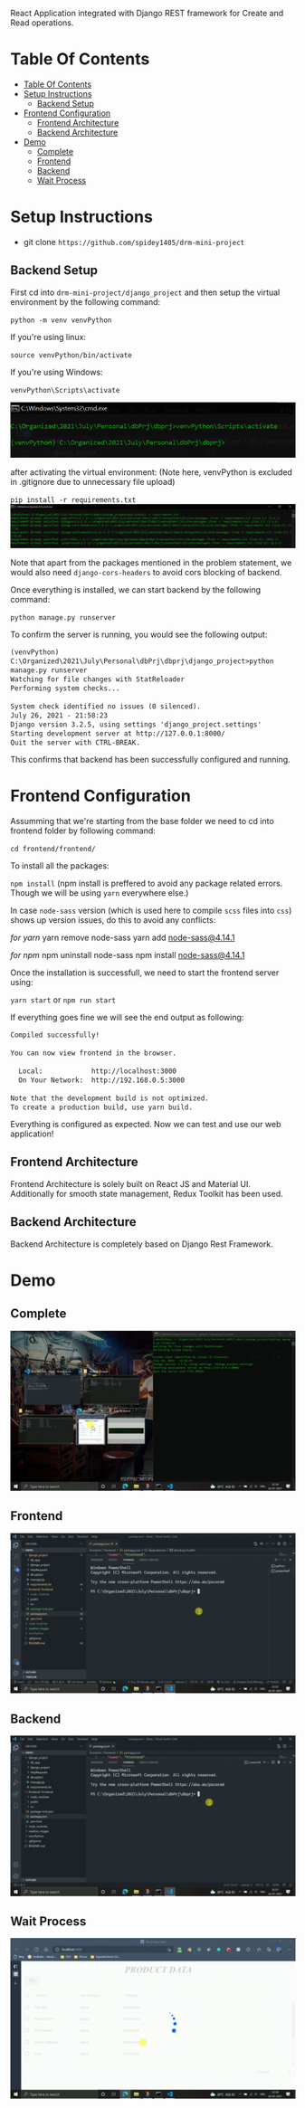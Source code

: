 React Application integrated with Django REST framework for Create and Read operations.

# Table Of Contents

- [Table Of Contents](#table-of-contents)
- [Setup Instructions](#setup-instructions)
  - [Backend Setup](#backend-setup)
- [Frontend Configuration](#frontend-configuration)
  - [Frontend Architecture](#frontend-architecture)
  - [Backend Architecture](#backend-architecture)
- [Demo](#demo)
  - [Complete](#complete)
  - [Frontend](#frontend)
  - [Backend](#backend)
  - [Wait Process](#wait-process)

# Setup Instructions

- git clone `https://github.com/spidey1405/drm-mini-project`

## Backend Setup

First cd into `drm-mini-project/django_project` and then setup the virtual environment by the following command:

`python -m venv venvPython`

If you're using linux:

`source venvPython/bin/activate`

If you're using Windows:

`venvPython\Scripts\activate`

![activating venv](readme_images/activate_venv.png)

after activating the virtual environment: (Note here, venvPython is excluded in .gitignore due to unnecessary file upload)

`pip install -r requirements.txt`
![installing requirements](readme_images/install_requirements.png)

Note that apart from the packages mentioned in the problem statement, we would also need `django-cors-headers` to avoid cors blocking of backend.

Once everything is installed, we can start backend by the following command:

`python manage.py runserver`

To confirm the server is running, you would see the following output:

```
(venvPython) C:\Organized\2021\July\Personal\dbPrj\dbprj\django_project>python manage.py runserver
Watching for file changes with StatReloader
Performing system checks...

System check identified no issues (0 silenced).
July 26, 2021 - 21:58:23
Django version 3.2.5, using settings 'django_project.settings'
Starting development server at http://127.0.0.1:8000/
Quit the server with CTRL-BREAK.
```

This confirms that backend has been successfully configured and running.

# Frontend Configuration

Assumming that we're starting from the base folder we need to cd into frontend folder by following command:

`cd frontend/frontend/`

To install all the packages:

`npm install` (npm install is preffered to avoid any package related errors. Though we will be using `yarn` everywhere else.)

In case `node-sass` version (which is used here to compile `scss` files into `css`) shows up version issues, do this to avoid any conflicts:

_for yarn_
yarn remove node-sass
yarn add node-sass@4.14.1

_for npm_
npm uninstall node-sass
npm install node-sass@4.14.1

Once the installation is successfull, we need to start the frontend server using:

`yarn start` or `npm run start`

If everything goes fine we will see the end output as following:

```
Compiled successfully!

You can now view frontend in the browser.

  Local:            http://localhost:3000
  On Your Network:  http://192.168.0.5:3000

Note that the development build is not optimized.
To create a production build, use yarn build.
```

Everything is configured as expected. Now we can test and use our web application!

## Frontend Architecture

Frontend Architecture is solely built on React JS and Material UI. Additionally for smooth state management, Redux Toolkit has been used.

## Backend Architecture

Backend Architecture is completely based on Django Rest Framework.

# Demo

## Complete

![Complete Demo](readme_images/demo.gif)

## Frontend

![Complete Demo](readme_images/frontend_demo.gif)

## Backend

![Complete Demo](readme_images/backend_server.gif)

## Wait Process

![Waiting](readme_images/waiting.gif)
